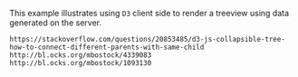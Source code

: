 This example illustrates using `D3` client side to render a treeview using data generated on the server.

```
https://stackoverflow.com/questions/20853485/d3-js-collapsible-tree-how-to-connect-different-parents-with-same-child
http://bl.ocks.org/mbostock/4339083
http://bl.ocks.org/mbostock/1093130
```
